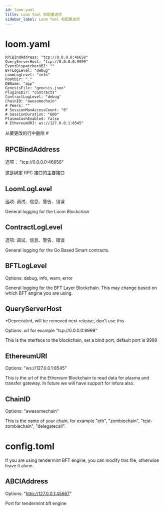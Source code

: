 ```yaml
---
id: loom-yaml
title: Loom Yaml 和配置选项
sidebar_label: Loom Yaml 和配置选项
---
```

# loom.yaml

    RPCBindAddress: "tcp://0.0.0.0:46658"
    QueryServerHost: "tcp://0.0.0.0:9999"
    EventDispatcherURI: ""
    BFTLogLevel: "debug"
    LoomLogLevel: "info"
    RootDir: "."
    DBName: "app"
    GenesisFile: "genesis.json"
    PluginsDir: "contracts"
    ContractLogLevel: "debug"
    ChainID: "awesomechain"
    # Peers: ""
    # SessionMaxAccessCount: "0"
    # SessionDuration: "600"
    PlasmaCashEnabled: false
    # EthereumURI: ws://127.0.0.1:8545"
    

从要更改的行中删除 #

## RPCBindAddress

选项： "tcp://0.0.0.0:46658"

这是绑定 RPC 接口的主要接口

## LoomLogLevel

选项: 调试、信息、警告、错误

General logging for the Loom Blockchain

## ContractLogLevel

选项: 调试、信息、警告、错误

General logging for the Go Based Smart contracts.

## BFTLogLevel

Options: debug, info, warn, error

General logging for the BFT Layer Blockchain. This may change based on which BFT engine you are using.

## QueryServerHost

*Deprecated, will be removed next release, don't use this

Options: url for example "tcp://0.0.0.0:9999"

This is the nterface to the blockchain, set a bind port, default port is 9999

## EthereumURI

Options: "ws://127.0.0.1:8545"

This is the url of the Ethereum Blockchain to read data for plasma and transfer gateway. In future we will have support for infura also.

## ChainID

Options: "awesomechain"

This is the name of your chain, for example "eth", "zombiechain", "test-zombiechain", "delegatecall".

# config.toml

If you are using tendermint BFT engine, you can modify this file, otherwise leave it alone.

## ABCIAddress

Options: "http://127.0.0.1:45667"

Port for tendermint bft engine
